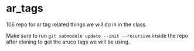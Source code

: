 # ar_tags

106 repo for ar tag related things we will do in in the class.

Make sure to run
`git submodule update --init --recursive`
inside the repo after cloning to get the aruco tags we will be using.
